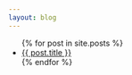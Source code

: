 ```yaml
---
layout: blog
---
```


<ul>
	{% for post in site.posts %}
	<li><a href="{{ post.url }}">{{ post.title }}</a></li>
	{% endfor %}
</ul>
